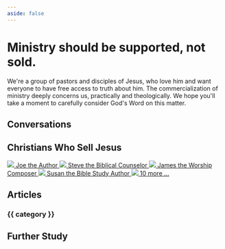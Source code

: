 ```yaml
---
aside: false
---
```


<script lang='ts' setup>

import {data as articles} from './articles.data'


// Group articles by category
// NOTE Main categories/articles hard-coded to preserve order, but more may be added (to end)
const categories = {
    "Freely Give": ['freely-give'],
    "Theology": ['defining-ministry', 'commerce-condemned', 'biblical-funding', 'colabor'],
    "Application": ['should-preachers-be-paid', 'paying-pastors', 'covering-costs', 'biblical-counseling', 'counseling-fees', 'ads'],
    "Licensing & Copyright": ['copyright-jesus-command-to-freely-give', 'copyright-and-the-bible', 'letting-go'],
    "Specific Passages": ['selling-truth', 'temple-cleansing', '1cor9', '1cor9-authority', 'commercializing-gods-word'],
    "Specific Ministries": ['bible-publishers', 'worship-tax', 'acbc'],
    "History": ['simony'],
    "Responses": [],
}

for (const article of articles){

    // Ignore if no category
    const category = article.frontmatter.category
    if (!category){
        continue
    }

    // Add category if it hasn't been hard-coded (for order) yet
    if (! (category in categories)){
        categories[category] = []
    }

    // Add article
    const article_id = article.url.split('/').pop()
    if (!categories[category].includes(article_id)){
        categories[category].push(article_id)
    }
}

</script>

<style lang='sass' scoped>

@media (min-width: 1300px)
    .categories, .conversations, .study
        display: grid
        grid-template-columns: 1fr 1fr
        column-gap: 48px

.profiles
    display: flex
    justify-content: space-around
    margin-top: 24px

    a
        flex-grow: 1
        flex-basis: 0
        display: flex
        flex-direction: column
        align-items: center
        text-align: center
        img
            width: 120px
            height: 120px
            border-radius: 50%
            object-fit: cover
            margin-bottom: 12px

    @media (max-width: 800px)
        a
            font-size: 14px
            line-height: 1.25
            img
                width: 60px
                height: 60px

.categories
    h3
        text-transform: uppercase
        background-color: hsl(50, 100%, 50%, 0.25)
        padding: 8px
        border-radius: 4px

</style>


# Ministry should be supported, not sold.
We're a group of pastors and disciples of Jesus, who love him and want everyone to have free access to truth about him. The commercialization of ministry deeply concerns us, practically and theologically. We hope you'll take a moment to carefully consider God's Word on this matter.

## Conversations

<div class='conversations'>
    <FeaturePreview url='/learn/conversations' image='/_assets/learn/conversations.jpg'
        title="Conversations about Selling Jesus" desc="Learn more about foundational issues around the Jesus-trade through a series of conversations between Tim and his pastor."></FeaturePreview>
    <FeaturePreview url='/learn/corinthians' image='/_assets/learn/corinthians.jpg'
        title="Conversations between Paul and the Corinthians" desc="Follow the flow of Paul's teaching on finance to the Corinthians across his letters to them."></FeaturePreview>
</div>


## Christians Who Sell Jesus

<div class='profiles'>
    <a href='/learn/profiles#joe-the-author'>
        <img src='/media/joe-the-author.jpg'>
        Joe the Author
    </a>
    <a href='/learn/profiles#steve-the-biblical-counselor'>
        <img src='/media/steve-the-biblical-counselor.jpg'>
        Steve the Biblical Counselor
    </a>
    <a href='/learn/profiles#james-the-worship-composer'>
        <img src='/media/james-the-worship-composer.jpg'>
        James the Worship Composer
    </a>
    <a href='/learn/profiles#susan-the-bible-study-author'>
        <img src='/media/susan.jpg'>
        Susan the Bible Study Author
    </a>
    <a href='/learn/profiles'>
        <img src='/_assets/learn/profiles.jpg'>
        10 more ...
    </a>
</div>


## Articles

<div class='categories'>
    <div v-for='[category, articles] in Object.entries(categories)'>
        <h3>{{ category }}</h3>
        <ArticlePreview v-for='(article, i) of articles' :id='article' :short='i !== 0'></ArticlePreview>
    </div>
</div>


## Further Study
<div class='study'>
    <FeaturePreview url='/learn/objections' image='/_assets/learn/objections.jpg'
        title="Common Objections" desc="Have your concerns answered."></FeaturePreview>
    <FeaturePreview url='/learn/resources' image='/_assets/learn/resources.jpg'
        title="Books and Other Resources" desc="Dive deeper into the historical, practical, exegetical, and theological matters related to the commercialization of Christianity."></FeaturePreview>
</div>

&nbsp;

<div style='text-align: center;'>
    <VPButton href="/act" text="Take Action"></VPButton>
</div>
